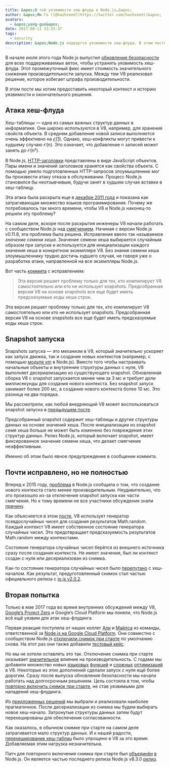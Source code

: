 ```yaml
---
title: &apos;О той уязвимости хеш-флуда в Node.js…&apos;
author: &apos;Ян Го ([@hashseed](https://twitter.com/hashseed))&apos;
avatars:
  - &apos;yang-guo&apos;
date: 2017-08-11 13:33:37
tags:
  - security
description: &apos;Node.js подвергся уязвимости хеш-флуда. В этом посте предоставляется некоторый контекст и объясняется решение в V8.&apos;
---
```

В начале июля этого года Node.js выпустил [обновление безопасности](https://nodejs.org/en/blog/vulnerability/july-2017-security-releases/) для всех поддерживаемых веток, чтобы устранить уязвимость хеш-флуда. Этот промежуточный фикс имеет стоимость значительного снижения производительности запуска. Между тем V8 реализовал решение, которое избегает штрафа производительности.

<!--truncate-->
В этом посте мы хотим предоставить некоторый контекст и историю уязвимости и окончательного решения.

## Атака хеш-флуда

Хеш-таблицы — одна из самых важных структур данных в информатике. Они широко используются в V8, например, для хранения свойств объекта. В среднем добавление новой записи выполняется очень эффективно на [𝒪(1)](https://en.wikipedia.org/wiki/Big_O_notation). Однако, хеш-конфликты могут привести к худшему случаю 𝒪(n). Это означает, что добавление n записей может занять до 𝒪(n²).

В Node.js, [HTTP-заголовки](https://nodejs.org/api/http.html#http_response_getheaders) представлены в виде JavaScript объектов. Пары имени и значений заголовков хранятся как свойства объекта. С помощью умело подготовленных HTTP-запросов злоумышленник мог бы произвести атаку отказа в обслуживании. Процесс Node.js становился бы неотзывчивым, будучи занят в худшем случае вставки в хеш-таблицу.

Эта атака была раскрыта еще в [декабре 2011 года](https://events.ccc.de/congress/2011/Fahrplan/events/4680.en.html) и показана как затрагивающая множество языков программирования. Почему же потребовалось так много времени, чтобы V8 и Node.js наконец-то решили эту проблему?

На самом деле, вскоре после раскрытия инженеры V8 начали работать с сообществом Node.js над [смягчением](https://github.com/v8/v8/commit/81a0271004833249b4fe58f7d64ae07e79cffe40). Начиная с версии Node.js v0.11.8, эта проблема была решена. Исправление ввело так называемое _значение семени хеша_. Значение семени хеша выбирается случайным образом при запуске и используется для инициализации каждого значения хеша в конкретном экземпляре V8. Без знания семени хеша злоумышленнику трудно достичь худшего случая, не говоря уже о разработке атаки, направленной на все экземпляры Node.js.

Вот часть [коммита](https://github.com/v8/v8/commit/81a0271004833249b4fe58f7d64ae07e79cffe40) с исправлением:

> Эта версия решает проблему только для тех, кто компилирует V8 самостоятельно или кто не использует snapshots. Предсобранная версия V8 на основе snapshots все еще будет иметь предсказуемые коды хеша строк.

Эта версия решает проблему только для тех, кто компилирует V8 самостоятельно или кто не использует snapshots. Предсобранная версия V8 на основе snapshots все еще будет иметь предсказуемые коды хеша строк.

## Snapshot запуска

Snapshots запуска — это механизм в V8, который значительно ускоряет как запуск движка, так и создание новых контекстов (например, с помощью [модуля vm](https://nodejs.org/api/vm.html) в Node.js). Вместо того чтобы настраивать начальные объекты и внутренние структуры данных с нуля, V8 выполняет десериализацию из существующего snapshot. Обновленная сборка V8 с snapshot запускается менее чем за 3 мс и требует доли миллисекунды для создания нового контекста. Без snapshot запуск занимает более 200 мс, а создание нового контекста более 10 мс. Это разница на два порядка.

Мы рассмотрели, как любой внедряющий V8 может воспользоваться snapshot запуска в [предыдущем посте](/blog/custom-startup-snapshots).

Предсобранный snapshot содержит хеш-таблицы и другие структуры данных на основе значений хеша. После инициализации из snapshot семя хеша больше не может быть изменено без повреждения этих структур данных. Релиз Node.js, который включает snapshot, имеет фиксированное значение семени хеша, что делает смягчение неэффективным.

Именно об этом было явное предупреждение в сообщении коммита.

## Почти исправлено, но не полностью

Вперед к 2015 году, [проблема](https://github.com/nodejs/node/issues/1631) в Node.js сообщила о том, что создание нового контекста стало менее производительным. Неудивительно, что это произошло из-за отключения snapshot запуска как части смягчения. Но к тому времени не все участники обсуждения знали [причину](https://github.com/nodejs/node/issues/528#issuecomment-71009086).

Как объясняется в этом [посте](/blog/math-random), V8 использует генератор псевдослучайных чисел для создания результатов Math.random. Каждый контекст V8 имеет собственное состояние генератора случайных чисел. Это предотвращает предсказуемость результатов Math.random между контекстами.

Состояние генератора случайных чисел берётся из внешнего источника сразу после создания контекста. Не имеет значения, был ли контекст создан с нуля или десериализован из снимка.

Как-то состояние генератора случайных чисел было [перепутано](https://github.com/nodejs/node/issues/1631#issuecomment-100044148) с хеш-началом. Как результат, предуготовленный снимок стал частью официального релиза с [io.js v2.0.2](https://github.com/nodejs/node/pull/1679).

## Вторая попытка

Только в мае 2017 года во время внутренних обсуждений между V8, [Google’s Project Zero](https://googleprojectzero.blogspot.com/) и Google’s Cloud Platform мы поняли, что Node.js всё ещё уязвим для атак хеш-флудинга.

Первая реакция поступила от наших коллег [Али](https://twitter.com/ofrobots) и [Майлса](https://twitter.com/MylesBorins) из команды, ответственной за [Node.js на Google Cloud Platform](https://cloud.google.com/nodejs/). Они совместно с сообществом Node.js [отключили снимок при старте](https://github.com/nodejs/node/commit/eff636d8eb7b009c40fb053802c169ba1417293d) по умолчанию снова. На этот раз они также добавили [тестовый кейс](https://github.com/nodejs/node/commit/9fedc1f09648ff7cebed65883966f5647686a38a).

Но мы не хотели оставлять это так. Отключение снимка при старте оказывает [значительное](https://github.com/nodejs/node/issues/14229) влияние на производительность. С годами мы добавили множество новых [языковых](/blog/high-performance-es2015) [функций](/blog/webassembly-browser-preview) и [сложных](/blog/launching-ignition-and-turbofan) [оптимизаций](/blog/speeding-up-regular-expressions) в V8. Некоторые из этих дополнений сделали запуск с нуля ещё более дорогим. Сразу после выпуска обновления безопасности мы начали работать над долгосрочным решением. Цель состояла в том, чтобы [повторно включить снимок при старте](https://github.com/nodejs/node/issues/14171), не став уязвимыми для нападений хеш-флудинга.

Из [предложенных решений](https://docs.google.com/document/d/1br7T3jk5JAJSYaT8eZdQlqrPTDRClheGpRU1-BpY1ss/edit) мы выбрали и реализовали наиболее прагматичное. После десериализации из снимка мы будем выбирать новое хеш-начало. Затронутые структуры данных затем будут перехешированы для обеспечения согласованности.

Как оказалось, в обычном снимке при старте на самом деле затрагивается мало структур данных. И к нашей радости, [перехеширование хеш-таблиц](https://github.com/v8/v8/commit/0e8e0030775518b69eb8522823ea3754e6bddc69) было упрощено в V8 за это время. Добавляемая этим нагрузка незначительна.

Патч для повторного включения снимка при старте был [объединён](https://github.com/nodejs/node/commit/2ae2874ae7dfec2c55b5d390d25b6eed9932f78d) [в](https://github.com/nodejs/node/commit/14e4254f68f71a6afaf3ebe16794172b08e68d7b) Node.js. Он является частью последнего релиза Node.js v8.3.0 [релиз](https://medium.com/the-node-js-collection/node-js-8-3-0-is-now-available-shipping-with-the-ignition-turbofan-execution-pipeline-aa5875ad3367).
